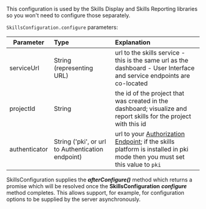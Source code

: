 This configuration is used by the Skills Display and Skills Reporting libraries so you won't need to configure those separately.  
 
 ```SkillsConfiguration.configure``` parameters:

| Parameter        |Type| Explanation           |
| ------------- |:-------------- |:-------------|
| serviceUrl    | String (representing URL) | url to the skills service - this is the same url as the dashboard - User Interface and service endpoints are co-located | 
| projectId      | String | the id of the project that was created in the dashboard; visualize and report skills for the project with this id |   
| authenticator | String ('pki', or url to Authentication endpoint) | url to your [Authorization Endpoint](/skills-client/authorization.html#authorization-endpoint); if the skills platform is installed in pki mode then you must set this value to ``pki`` |   

SkillsConfiguration supplies the ***afterConfigure()*** method which returns a promise which will be resolved once the **SkillsConfiguration** ***configure*** method
completes.  This allows support, for example, for configuration options to be supplied by the server asynchronously.
